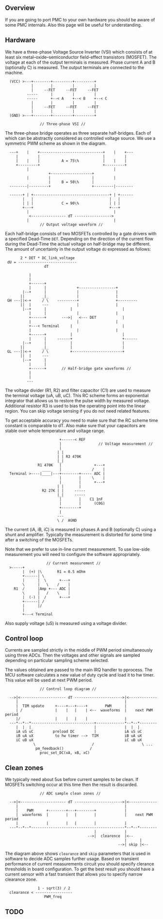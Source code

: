 ## Overview

If you are going to port PMC to your own hardware you should be aware of some
PMC internals. Also this page will be useful for understanding.

## Hardware

We have a three-phase Voltage Source Inverter (VSI) which consists of at least
six metal–oxide–semiconductor field-effect transistors (MOSFET). The voltage at
each of the output terminals is measured. Phase current A and B (optionally
C) is measured. The output terminals are connected to the machine.

	  (VCC) >---+--------+---------+---------+
	            |        |         |         |
	            |     --FET     --FET     --FET
	          -----      |         |         |
	          -----      +--< A    +--< B    +--< C
	            |        |         |         |
	            |     --FET     --FET     --FET
	            |        |         |         |
	  (GND) >---+--------+---------+---------+
	
	                // Three-phase VSI //

The three-phase bridge operates as three separate half-bridges. Each of which
can be abstractly considered as controlled voltage source. We use a symmetric
PWM scheme as shown in the diagram.

	  ---+    |    +-----------------------------+    |    +---
	     |         |                             |         |
	     |    |    |          A = 75\%           |    |    |
	     +---------+                             +---------+
	          |                                       |
	                    +-------------------+
	          |         |                   |         |
	                    |     B = 50\%      |
	  --------|---------+                   +---------|--------
	
	  ------+ | +-----------------------------------+ | +------
	        |   |                                   |   |
	        | | |             C = 90\%              | | |
	        +---+                                   +---+
	          |                                       |
	           <---------------- dT ----------------->
	          |                                       |
	                // Output voltage waveform //

Each half-bridge consists of two MOSFETs controlled by a gate drivers with a
specified Dead-Time `DET`. Depending on the direction of the current flow
during the Dead-Time the actual voltage on half-bridge may be different. The
amount of uncertainty in the output voltage `dU` expressed as follows:

	       2 * DET * DC_link_voltage
	 dU = ---------------------------
	                  dT

	           |
	           |
	           +------+
	           |      |              +-----------------+
	        |--+      |              |                 |
	       ||        _|_             |                 |
	 GH ---||<-+     / \    ---------+                 +---------
	       ||  |     ---             |                 |
	        |--+      |           |                       |
	           |      |              |                 |
	           +------+       --->|   <--- DET            |
	           |                     |                 |
	           +---< Terminal     |                       |
	           |                     |                 |
	           +------+           |                       |
	           |      |     ------+                       +------
	        |--+      |           |                       |
	       ||        _|_          |                       |
	 GL ---||<-+     / \          +-----------------------+
	       ||  |     ---
	        |--+      |
	           |      |
	           +------+       // Half-bridge gate waveforms //
	           |
	           |
	          ---

The voltage divider (R1, R2) and filter capacitor (C1) are used to measure the
terminal voltage (uA, uB, uC). This RC scheme forms an exponential integrator
that allows us to restore the pulse width by measured voltage. Additional
resistor R3 is used to bias the operating point into the linear region. You
can skip voltage sensing if you do not need related features.

To get acceptable accuracy you need to make sure that the RC scheme time
constant is comparable to dT. Also make sure that your capacitors are stable
over whole temperature and voltage range.

	                         +------< REF
	                         |                 // Voltage measurement //
	                         |
	                        | |
	                        | | R3 470K
	                        |_|
	               R1 470K   |               +---+
	                 ____    |              /    |
	  Terminal >----|____|---+--------+----- ADC |
	                         |        |     \    |
	                         |        |      +---+
	                        | |       |
	                 R2 27K | |     -----
	                        |_|     -----
	                         |        |    C1 1nF
	                         |        |      (C0G)
	                         +--------+
	                         |
	                        ---
	                        \ /  AGND

The current (iA, iB, iC) is measured in phases A and B (optionally C) using a
shunt and amplifier. Typically the measurement is distorted for some time after
a switching of the MOSFETs.

Note that we prefer to use in-line current measurement. To use low-side
measurement you will need to configure the software appropriately.

	                   // Current measurement //
	  >-----+
	        |  (+) |\       R1 = 0.5 mOhm
	        +------| \
	        |      |  \      +---+
	        \      |   \    /    |
	    R1  /      |Amp +--- ADC |
	        \      |   /    \    |
	        |  (-) |  /      +---+
	        +------| /
	        |      |/
	        |
	        +---< Terminal

Also supply voltage (uS) is measured using a voltage divider.

## Control loop

Currents are sampled strictly in the middle of PWM period simultaneously using
three ADCs. Then the voltages and other signals are sampled depending on
particular sampling scheme selected.

The values obtained are passed to the main IRQ handler to pprocess. The MCU
software calculates a new value of duty cycle and load it to hw timer. This
value will be used at next PWM period.

	                // Control loop diagram //
	
	  -->|<--------------------- dT ---------------------->|<-------------
	     |                                                 |
	     |  TIM update     +----+---+----+        PWM      |
	     | /               |    |   |    | <--  waveforms  |    next PWM period
	     |/                |    |   |    |                 |
	  ---*--*--*-----------------------------+-------------*--*--*--------
	     |  |  |                             |             |  |  |
	     iA uS uC         preload DC         |             iA uS uC
	     iB uA uX          to hw timer -->  TIM            iB uA uX
         iC uB uX                                          iC uB uX
	             \                          /                      \ ...
	              pm_feedback()            /
	                proc_set_DC(xA, xB, xC)


## Clean zones

We typically need about 5us before current samples to be clean. If MOSFETs
switching occur at this time then the result is discarded.

	                // ADC sample clean zones //
	
	  -->|<--------------------- dT ---------------------->|<-------------
	     |                                                 |
	     |    PWM      +--------+---+--------+             |
	     |  waveforms  |        |   |        |             |    next PWM period
	     |             |        |   |        |             |
	  ---*--*--*-------------------------------------------*--*--*--------
	                                         |             |
                                          -->|  clearence  |<--
                                                           |      |
                                                        -->| skip |<--

The diagram above shows `clearance` and `skip` parameters that is used in
software to decide ADC samples further usage. Based on transient performance of
current measurements circuit you should specify clerance thresholds in board
configuration. To get the best result you should have a current sensor with a
fast transient that allows you to specify narrow clearance zone.

	               1 - sqrt(3) / 2
	  clearance < -----------------
	                  PWM_freq

## TODO

